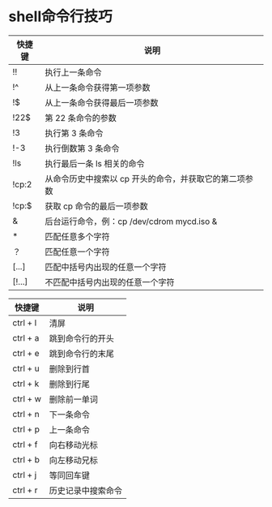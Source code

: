 # shell命令行技巧

| 快捷键 | 说明                                                   |
|--------|--------------------------------------------------------|
| !!     | 执行上一条命令                                         |
| !^     | 从上一条命令获得第一项参数                             |
| !$     | 从上一条命令获得最后一项参数                           |
| !22$   | 第 22 条命令的参数                                     |
| !3     | 执行第 3 条命令                                        |
| !-3    | 执行倒数第 3 条命令                                    |
| !ls    | 执行最后一条 ls 相关的命令                             |
| !cp:2  | 从命令历史中搜索以 cp 开头的命令，并获取它的第二项参数 |
| !cp:$  | 获取 cp 命令的最后一项参数                             |
| &      | 后台运行命令，例：cp /dev/cdrom mycd.iso &             |
| *      | 匹配任意多个字符                                       |
| ？     | 匹配任意一个字符                                       |
| [...]  | 匹配中括号内出现的任意一个字符                         |
| [!...] | 不匹配中括号内出现的任意一个字符                       |

| 快捷键   | 说明               |
|----------|--------------------|
| ctrl + l | 清屏               |
| ctrl + a | 跳到命令行的开头   |
| ctrl + e | 跳到命令行的末尾   |
| ctrl + u | 删除到行首         |
| ctrl + k | 删除到行尾         |
| ctrl + w | 删除前一单词       |
| ctrl + n | 下一条命令         |
| ctrl + p | 上一条命令         |
| ctrl + f | 向右移动光标       |
| ctrl + b | 向左移动兄标       |
| ctrl + j | 等同回车键         |
| ctrl + r | 历史记录中搜索命令 |

